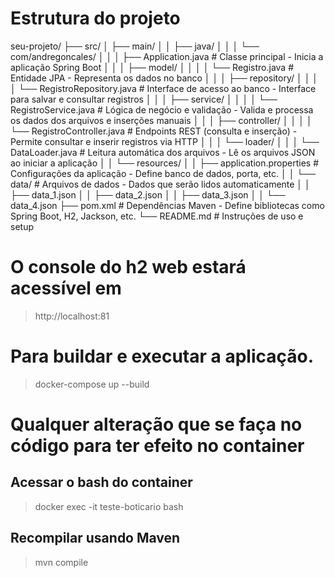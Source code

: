# Estrutura do projeto

seu-projeto/
├── src/
│   ├── main/
│   │   ├── java/
│   │   │   └── com/andregoncales/
│   │   │       ├── Application.java               # Classe principal - Inicia a aplicação Spring Boot
│   │   │       ├── model/
│   │   │       │   └── Registro.java              # Entidade JPA - Representa os dados no banco
│   │   │       ├── repository/
│   │   │       │   └── RegistroRepository.java    # Interface de acesso ao banco - Interface para salvar e consultar registros
│   │   │       ├── service/
│   │   │       │   └── RegistroService.java       # Lógica de negócio e validação - Valida e processa os dados dos arquivos e inserções manuais
│   │   │       ├── controller/
│   │   │       │   └── RegistroController.java    # Endpoints REST (consulta e inserção) - Permite consultar e inserir registros via HTTP
│   │   │       └── loader/
│   │   │           └── DataLoader.java            # Leitura automática dos arquivos - Lê os arquivos JSON ao iniciar a aplicação
│   │   └── resources/
│   │       ├── application.properties             # Configurações da aplicação - Define banco de dados, porta, etc.
│   │       └── data/                              # Arquivos de dados - Dados que serão lidos automaticamente
│   │           ├── data_1.json
│   │           ├── data_2.json
│   │           ├── data_3.json
│   │           └── data_4.json
├── pom.xml                                        # Dependências Maven - Define bibliotecas como Spring Boot, H2, Jackson, etc.
└── README.md                                      # Instruções de uso e setup

# O console do h2 web estará acessível em
> http://localhost:81

# Para buildar e executar a aplicação.
> docker-compose up --build

# Qualquer alteração que se faça no código para ter efeito no container

## Acessar o bash do container
> docker exec -it teste-boticario bash

## Recompilar usando Maven
> mvn compile


